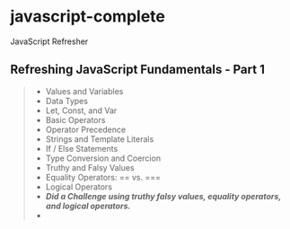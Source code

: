 # javascript-complete

JavaScript Refresher

## **Refreshing JavaScript Fundamentals - Part 1**

> - Values and Variables
> - Data Types
> - Let, Const, and Var
> - Basic Operators
> - Operator Precedence
> - Strings and Template Literals
> - If / Else Statements
> - Type Conversion and Coercion
> - Truthy and Falsy Values
> - Equality Operators: == vs. ===
> - Logical Operators
> - **_Did a Challenge using truthy falsy values, equality operators, and logical operators._**
> -

